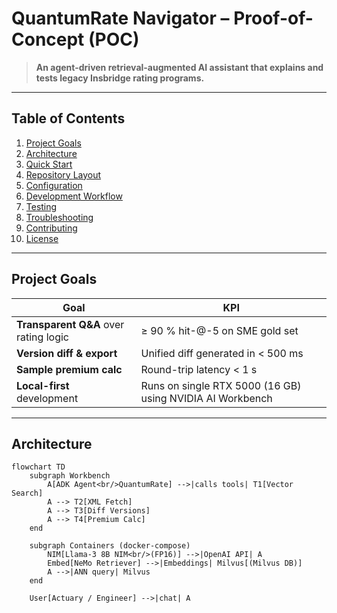 # QuantumRate Navigator – Proof-of-Concept (POC)

> **An agent-driven retrieval-augmented AI assistant that explains and tests legacy Insbridge rating programs.**

---

## Table of Contents
1. [Project Goals](#project-goals)  
2. [Architecture](#architecture)  
3. [Quick Start](#quick-start)  
4. [Repository Layout](#repository-layout)  
5. [Configuration](#configuration)  
6. [Development Workflow](#development-workflow)  
7. [Testing](#testing)  
8. [Troubleshooting](#troubleshooting)  
9. [Contributing](#contributing)  
10. [License](#license)

---

## Project Goals

| Goal | KPI |
|------|-----|
| **Transparent Q&A** over rating logic | ≥ 90 % hit-@-5 on SME gold set |
| **Version diff & export** | Unified diff generated in < 500 ms |
| **Sample premium calc** | Round-trip latency < 1 s |
| **Local-first** development | Runs on single RTX 5000 (16 GB) using NVIDIA AI Workbench |

---

## Architecture

```mermaid
flowchart TD
    subgraph Workbench
        A[ADK Agent<br/>QuantumRate] -->|calls tools| T1[Vector Search]
        A --> T2[XML Fetch]
        A --> T3[Diff Versions]
        A --> T4[Premium Calc]
    end

    subgraph Containers (docker-compose)
        NIM[Llama-3 8B NIM<br/>(FP16)] -->|OpenAI API| A
        Embed[NeMo Retriever] -->|Embeddings| Milvus[(Milvus DB)]
        A -->|ANN query| Milvus
    end

    User[Actuary / Engineer] -->|chat| A

